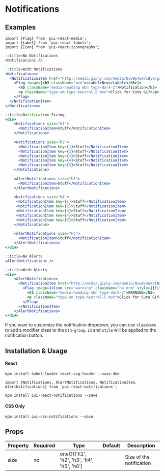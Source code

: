 # Notifications

## Examples

```
import {Flag} from 'pui-react-media';
import {Label} from 'pui-react-labels';
import {Icon} from 'pui-react-iconography';
```

```jsx
::title=No Notifications
<Notifications />
```

```jsx
::title=With Notifications
<Notifications>
  <NotificationItem href="http://media.giphy.com/media/Qvw9p4uX7IBy0/giphy.gif">
    <Flag image={<h3 className="mvn"><Label>New</Label></h3>}>
      <h5 className="media-heading mbn type-dark-2">Notification</h5>
      <p className="type-sm type-neutral-5 mvn">Click for Cute Gif</p>
    </Flag>
  </NotificationItem>
</Notifications>
```

```jsx
::title=Notification Sizing
<div>
    <Notifications size="h1">
      <NotificationItem>Stuff</NotificationItem>
    </Notifications>
    
    <Notifications size="h2">
      <NotificationItem key={1}>Stuff</NotificationItem>
      <NotificationItem key={2}>Stuff</NotificationItem>
      <NotificationItem key={3}>Stuff</NotificationItem>
      <NotificationItem key={4}>Stuff</NotificationItem>
      <NotificationItem key={5}>Stuff</NotificationItem>
    </Notifications>
    
    <AlertNotifications size="h3">
      <NotificationItem>Stuff</NotificationItem>
    </AlertNotifications>
    
    <Notifications size="h4">
     <NotificationItem key={1}>Stuff</NotificationItem>
     <NotificationItem key={2}>Stuff</NotificationItem>
     <NotificationItem key={3}>Stuff</NotificationItem>
     <NotificationItem key={4}>Stuff</NotificationItem>
     <NotificationItem key={5}>Stuff</NotificationItem>
    </Notifications>
    
    <AlertNotifications size="h5">
      <NotificationItem>Stuff</NotificationItem>
    </AlertNotifications>
</div>
```

```jsx
::title=No Alerts
<AlertNotifications />
```

```jsx
::title=With Alerts
<div>
    <AlertNotifications>
      <NotificationItem href="http://media.giphy.com/media/Qvw9p4uX7IBy0/giphy.gif">
        <Flag image={<Icon src="warning" className="h4 mrm" style={{fill: '#B38F1B'}}/>}>
          <h5 className="media-heading mbn type-dark-2">WARNING</h5>
          <p className="type-sm type-neutral-5 mvn">Click for Cute Gif</p>
        </Flag>
      </NotificationItem>
    </AlertNotifications>
</div>
```

If you want to customize the notification dropdown, you can use `className` to
add a modifier class to the `btn-group`. `id` and `style` will be applied to
the notification button.

## Installation & Usage

#### React
`npm install babel-loader react-svg-loader --save-dev`

`import {Notifications, AlertNotifications, NotificationItem, AlertNotifications} from 'pui-react-notifications';`

`npm install pui-react-notifications --save`

#### CSS Only
`npm install pui-css-notifications --save`

## Props

Property | Required | Type | Default | Description
---------|----------|------|---------|------------
size | no | oneOf('h1', 'h2', 'h3', 'h4', 'h5', 'h6') | | Size of the notification
